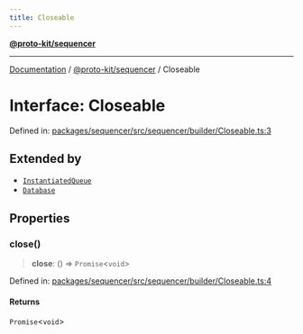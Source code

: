 ```yaml
---
title: Closeable
---
```


[**@proto-kit/sequencer**](../README.md)

***

[Documentation](../../../README.md) / [@proto-kit/sequencer](../README.md) / Closeable

# Interface: Closeable

Defined in: [packages/sequencer/src/sequencer/builder/Closeable.ts:3](https://github.com/proto-kit/framework/blob/4d6b3b6da51b3edee0fbf25ce72c1f59ec61e891/packages/sequencer/src/sequencer/builder/Closeable.ts#L3)

## Extended by

- [`InstantiatedQueue`](InstantiatedQueue.md)
- [`Database`](Database.md)

## Properties

### close()

> **close**: () => `Promise`\<`void`\>

Defined in: [packages/sequencer/src/sequencer/builder/Closeable.ts:4](https://github.com/proto-kit/framework/blob/4d6b3b6da51b3edee0fbf25ce72c1f59ec61e891/packages/sequencer/src/sequencer/builder/Closeable.ts#L4)

#### Returns

`Promise`\<`void`\>
